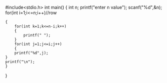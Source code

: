  #include<stdio.h>
int main()
{
    int n;
    printf("enter n value");
    scanf("%d",&n);
    for(int i=1;i<=n;i++)//row
    
    

    {
        for(int k=1;k<=n-i;k++)
        {
            printf(" ");
        }
        for(int j=1;j<=i;j++)
        {
        printf("%d",j);
    }
    printf("\n");
    }
}

